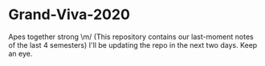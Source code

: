 # Grand-Viva-2020
Apes together strong \m/
(This repository contains our last-moment notes of the last 4 semesters)
I'll be updating the repo in the next two days. Keep an eye.
